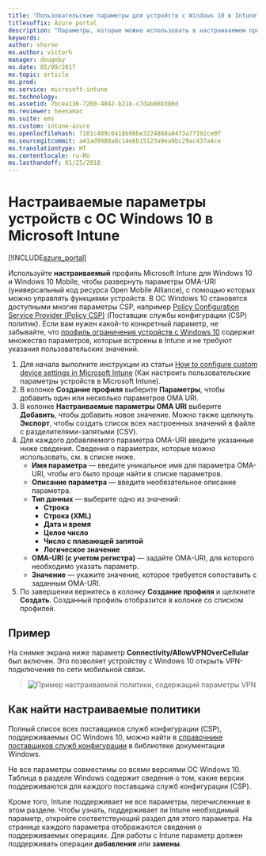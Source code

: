 ```yaml
---
title: "Пользовательские параметры для устройств с Windows 10 в Intune"
titlesuffix: Azure portal
description: "Параметры, которые можно использовать в настраиваемом профиле Windows 10.\""
keywords: 
author: vhorne
ms.author: victorh
manager: dougeby
ms.date: 05/09/2017
ms.topic: article
ms.prod: 
ms.service: microsoft-intune
ms.technology: 
ms.assetid: 7bcea136-7260-4042-b21b-c7dab86b380d
ms.reviewer: heenamac
ms.suite: ems
ms.custom: intune-azure
ms.openlocfilehash: 7101c489c0418b98be3224888a8473a77192ce0f
ms.sourcegitcommit: a41ad9988a8c14e6b15123a9ea9bc29ac437a4ce
ms.translationtype: HT
ms.contentlocale: ru-RU
ms.lasthandoff: 01/25/2018
---
```

# <a name="custom-device-settings-for-windows-10-devices-in-microsoft-intune"></a>Настраиваемые параметры устройств с ОС Windows 10 в Microsoft Intune

[!INCLUDE[azure_portal](./includes/azure_portal.md)]

 Используйте **настраиваемый** профиль Microsoft Intune для Windows 10 и Windows 10 Mobile, чтобы развернуть параметры OMA-URI (универсальный код ресурса Open Mobile Alliance), с помощью которых можно управлять функциями устройств. В ОС Windows 10 становятся доступными многие параметры CSP, например [Policy Configuration Service Provider (Policy CSP)](https://technet.microsoft.com/itpro/windows/manage/how-it-pros-can-use-configuration-service-providers) (Поставщик службы конфигурации (CSP) политик).
Если вам нужен какой-то конкретный параметр, не забывайте, что [профиль ограничения устройств с Windows 10](device-restrictions-windows-10.md) содержит множество параметров, которые встроены в Intune и не требуют указания пользовательских значений.

1. Для начала выполните инструкции из статьи [How to configure custom device settings in Microsoft Intune](custom-settings-configure.md) (Как настроить пользовательские параметры устройств в Microsoft Intune).
2. В колонке **Создание профиля** выберите **Параметры**, чтобы добавить один или несколько параметров OMA URI.
3. В колонке **Настраиваемые параметры OMA URI** выберите **Добавить**, чтобы добавить новое значение. Можно также щелкнуть **Экспорт**, чтобы создать список всех настроенных значений в файле с разделителями-запятыми (CSV).
4. Для каждого добавляемого параметра OMA-URI введите указанные ниже сведения. Сведения о параметрах, которые можно использовать, см. в списке ниже.
    - **Имя параметра** — введите уникальное имя для параметра OMA-URI, чтобы его было проще найти в списке параметров.
    - **Описание параметра** — введите необязательное описание параметра.
    - **Тип данных** — выберите одно из значений:
        - **Строка**
        - **Строка (XML)**
        - **Дата и время**
        - **Целое число**
        - **Число с плавающей запятой**
        - **Логическое значение**
    - **OMA-URI (с учетом регистра)** — задайте OMA-URI, для которого необходимо указать параметр.
    - **Значение** — укажите значение, которое требуется сопоставить с заданным OMA-URI.
5. По завершении вернитесь в колонку **Создание профиля** и щелкните **Создать**.
Созданный профиль отобразится в колонке со списком профилей.

## <a name="example"></a>Пример
На снимке экрана ниже параметр **Connectivity/AllowVPNOverCellular** был включен. Это позволяет устройству с Windows 10 открыть VPN-подключение по сети мобильной связи.

> ![Пример настраиваемой политики, содержащий параметры VPN](./media/custom-policy-example.png)


## <a name="how-to-find-the-policies-you-can-configure"></a>Как найти настраиваемые политики

Полный список всех поставщиков служб конфигурации (CSP), поддерживаемых ОС Windows 10, можно найти в [справочнике поставщиков служб конфигурации](https://msdn.microsoft.com/windows/hardware/commercialize/customize/mdm/configuration-service-provider-reference) в библиотеке документации Windows.

Не все параметры совместимы со всеми версиями ОС Windows 10. Таблица в разделе Windows содержит сведения о том, какие версии поддерживаются для каждого поставщика служб конфигурации (CSP).

Кроме того, Intune поддерживает не все параметры, перечисленные в этом разделе. Чтобы узнать, поддерживает ли Intune необходимый параметр, откройте соответствующий раздел для этого параметра. На странице каждого параметра отображаются сведения о поддерживаемых операциях. Для работы с Intune параметр должен поддерживать операции **добавления** или **замены**.


